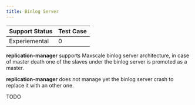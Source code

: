 ```yaml
---
title: Binlog Server
---
```

| Support Status  | Test Case |  
| ----------------|-----------|
| Experiemental      | 0 |       


**replication-manager** supports Maxscale binlog server architecture, in case of master death one of the slaves under the  binlog server is promoted as a master.

**replication-manager** does not manage yet the binlog server crash to replace it with an other one.


TODO
